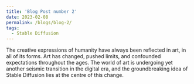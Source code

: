 ```yaml
---
title: 'Blog Post number 2'
date: 2023-02-08
permalink: /blogs/blog-2/
tags:
  - Stable Diffusion
---
```


The creative expressions of humanity have always been reflected in art, in all of its forms. Art has changed, pushed limits, and confounded expectations throughout the ages. The world of art is undergoing yet another seismic transition in the digital era, and the groundbreaking idea of Stable Diffusion lies at the centre of this change.
